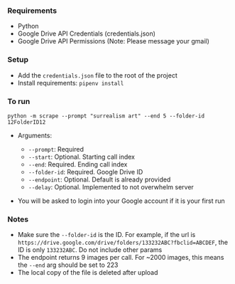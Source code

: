 ### Requirements 
- Python 
- Google Drive API Credentials (credentials.json)
- Google Drive API Permissions (Note: Please message your gmail)


### Setup
- Add the  `credentials.json` file to the root of the project
- Install requirements: `pipenv install`

### To run
```
python -m scrape --prompt "surrealism art" --end 5 --folder-id 12FolderID12 
```

- Arguments:
    - `--prompt`: Required
    - `--start`: Optional. Starting call index
    - `--end`: Required. Ending call index
    - `--folder-id`: Required. Google Drive ID
    - `--endpoint`: Optional. Default is already provided
    - `--delay`: Optional. Implemented to not overwhelm server

- You will be asked to login into your Google account if it is your first run

### Notes
- Make sure the `--folder-id` is the ID. For example, if the url is `https://drive.google.com/drive/folders/133232ABC?fbclid=ABCDEF`, the ID is only `133232ABC`. Do not include other params
- The endpoint returns 9 images per call. For ~2000 images, this means the `--end` arg should be set to 223
- The local copy of the file is deleted after upload